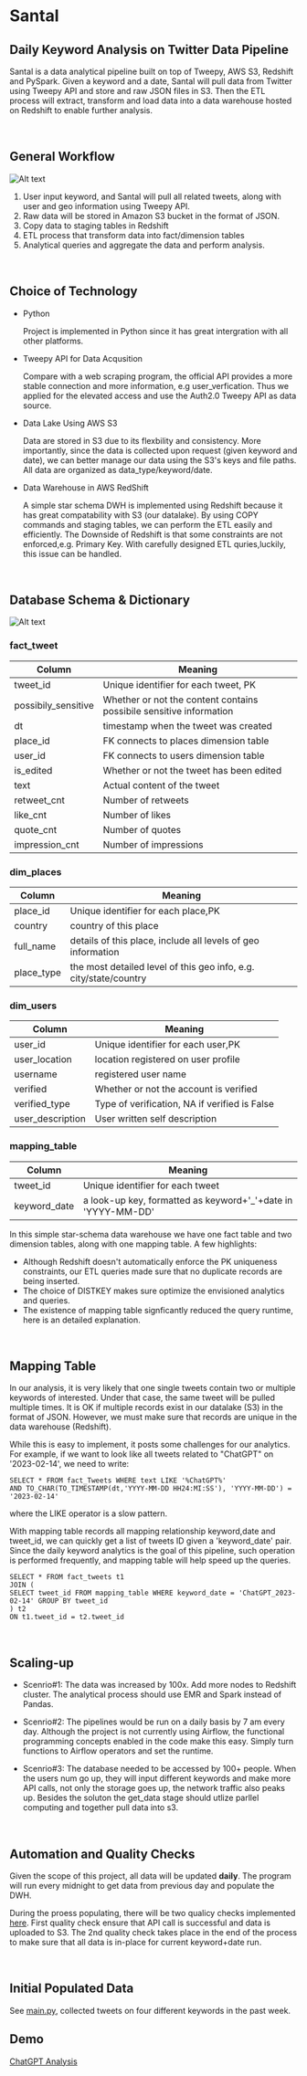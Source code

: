 # Santal
## Daily Keyword Analysis on Twitter Data Pipeline
Santal is a data analytical pipeline built on top of Tweepy, AWS S3, Redshift and PySpark. Given a keyword and a date, Santal will pull data from Twitter using Tweepy API and store and raw JSON files in S3. Then the ETL process will extract, transform and load data into a data warehouse hosted on Redshift to enable further analysis.

</br>

## General Workflow
![Alt text](flowchart.jpg "Optional title")



1. User input keyword, and Santal will pull all related tweets, along with user and geo information using Tweepy API.
2. Raw data will be stored in Amazon S3 bucket in the format of JSON.
3. Copy data to staging tables in Redshift
4. ETL process that transform data into fact/dimension tables
5. Analytical queries and aggregate the data and perform analysis.

</br>

## Choice of Technology


- Python

    Project is implemented in Python since it has great intergration with all other platforms.

- Tweepy API for Data Acqusition

    Compare with a web scraping program, the official API provides a more stable connection and more information, e.g user_verfication. Thus we applied for the elevated access and use the Auth2.0 Tweepy API as data source.

- Data Lake Using AWS S3

    Data are stored in S3 due to its flexbility and consistency. More importantly, since the data is collected upon request (given keyword and date), we can better manage our data using the S3's keys and file paths. All data are organized as data_type/keyword/date. 

- Data Warehouse in AWS RedShift

    A simple star schema DWH is implemented using Redshift because it has great compatability with S3 (our datalake). By using COPY commands and staging tables, we can perform the ETL easily and efficiently. The Downside of Redshift is that some constraints are not enforced,e.g. Primary Key. With carefully designed ETL quries,luckily, this issue can be handled. 


</br>

## Database Schema & Dictionary
![Alt text](ERD.jpg "Optional title")

### fact_tweet
| Column | Meaning |
| ------ | ------ |
| tweet_id | Unique identifier for each tweet, PK  |
| possibily_sensitive | Whether or not the content contains possibile sensitive information |
| dt | timestamp when the tweet was created |
| place_id | FK connects to places dimension table |
| user_id | FK connects to users dimension table |
| is_edited | Whether or not the tweet has been edited |
| text | Actual content of the tweet |
|retweet_cnt | Number of retweets |
| like_cnt | Number of likes |
| quote_cnt | Number of quotes |
| impression_cnt | Number of impressions |


### dim_places
| Column | Meaning |
| ------ | ------ |
| place_id | Unique identifier for each place,PK  |
| country | country of this place |
| full_name | details of this place, include all levels of geo information |
| place_type | the most detailed level of this geo info, e.g. city/state/country |

### dim_users
| Column | Meaning |
| ------ | ------ |
| user_id | Unique identifier for each user,PK  |
| user_location | location registered on user profile |
| username | registered user name |
| verified | Whether or not the account is verified |
| verified_type | Type of verification, NA if verified is False |
| user_description | User written self description |

### mapping_table
| Column | Meaning |
| ------ | ------ |
| tweet_id | Unique identifier for each tweet  |
| keyword_date | a look-up key, formatted as keyword+'_'+date in 'YYYY-MM-DD'|

In this simple star-schema data warehouse we have one fact table and two dimension tables, along with one mapping table. A few highlights:
- Although Redshift doesn't automatically enforce the PK uniqueness constraints, our ETL queries made sure that no duplicate records are being inserted.
- The choice of DISTKEY makes sure optimize the envisioned analytics and queries. 
- The existence of mapping table signficantly reduced the query runtime, here is an detailed explanation.
</br>

## Mapping Table
In our analysis, it is very likely that one single tweets contain two or multiple keywords of interested. Under that case, the same tweet will be pulled multiple times. It is OK if multiple records exist in our datalake (S3) in the format of JSON. However, we must make sure that records are unique in the data warehouse (Redshift). 

While this is easy to implement, it posts some challenges for our analytics. For example, if we want to look like all tweets related to "ChatGPT" on '2023-02-14', we need to write:
```
SELECT * FROM fact_Tweets WHERE text LIKE '%ChatGPT%'
AND TO_CHAR(TO_TIMESTAMP(dt,'YYYY-MM-DD HH24:MI:SS'), 'YYYY-MM-DD') = '2023-02-14'
```
where the LIKE operator is a slow pattern.

With mapping table records all mapping relationship keyword,date and tweet_id, we can quickly get a list of tweets ID given a 'keyword_date' pair. Since the daily keyword analytics is the goal of this pipeline, such operation is performed frequently, and mapping table will help speed up the queries.

```
SELECT * FROM fact_tweets t1
JOIN (
SELECT tweet_id FROM mapping_table WHERE keyword_date = 'ChatGPT_2023-02-14' GROUP BY tweet_id
) t2
ON t1.tweet_id = t2.tweet_id
```

</br>

## Scaling-up
- Scenrio#1: The data was increased by 100x.
Add more nodes to Redshift cluster. The analytical process should use EMR and Spark instead of Pandas.

- Scenrio#2: The pipelines would be run on a daily basis by 7 am every day.
Although the project is not currently using Airflow, the functional programming concepts enabled in the code make this easy. Simply turn functions to Airflow operators and set the runtime.

- Scenrio#3: The database needed to be accessed by 100+ people.
When the users num go up, they will input different keywords and make more API calls, not only the storage goes up, the network traffic also peaks up. Besides the soluton the get_data stage should utlize parllel computing and together pull data into s3.

</br>

## Automation and Quality Checks
Given the scope of this project, all data will be updated **daily**. The program will run every midnight to get data from previous day and populate the DWH. 

During the proess populating, there will be two qualicy checks implemented [here](datachecks.py).
First quality check ensure that API call is successful and data is uploaded to S3. The 2nd quality check takes place in the end of the process to make sure that all data is in-place for current keyword+date run.

</br>

## Initial Populated Data 
See [main.py](main.py), collected tweets on four different keywords in the past week.

## Demo
[ChatGPT Analysis](notebooks/Analytics.ipynb)